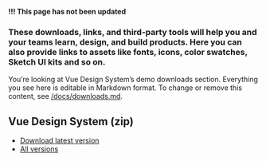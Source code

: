 **!!! This page has not been updated**

### These downloads, links, and third-party tools will help you and your teams learn, design, and build products. Here you can also provide links to assets like fonts, icons, color swatches, Sketch UI kits and so&nbsp;on.

You’re looking at Vue Design System’s demo downloads section. Everything you see here is editable in Markdown format. To change or remove this content, see [/docs/downloads.md](https://github.com/viljamis/vue-design-system/blob/master/docs/downloads.md).

## Vue Design System (zip)

- [Download latest version](https://github.com/viljamis/vue-design-system/archive/master.zip)
- [All versions](https://github.com/viljamis/vue-design-system/releases)
